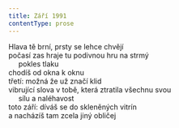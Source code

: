 ```yaml
---
title: Září 1991
contentType: prose
---
```


<section>

Hlava tě brní, prsty se lehce chvějí  
počasí zas hraje tu podivnou hru na strmý  
     pokles tlaku  
chodíš od okna k oknu  
třetí: možná že už značí klid  
vibrující slova v tobě, která ztratila všechnu svou  
     sílu a naléhavost  
toto září: díváš se do skleněných vitrín  
a nacházíš tam zcela jiný obličej

</section>
